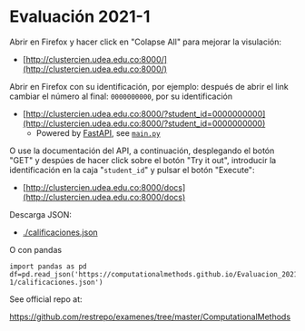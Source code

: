 # Evaluación 2021-1
Abrir en Firefox y hacer click en "Colapse All" para mejorar la visulación:
* [http://clustercien.udea.edu.co:8000/](http://clustercien.udea.edu.co:8000/)

Abrir en Firefox con su identificación, por ejemplo: después de abrir el link cambiar el número al final: `0000000000`, por su identificación
* [http://clustercien.udea.edu.co:8000/?student_id=0000000000](http://clustercien.udea.edu.co:8000/?student_id=0000000000)
  * Powered by [FastAPI](https://fastapi.tiangolo.com/), see [`main.py`](./main.py)

O use la documentación del API, a continuación, desplegando el botón "GET" y despúes de hacer click sobre el botón "Try it out", introducir la identificación en la caja "`student_id`" y pulsar el botón "Execute":
* [http://clustercien.udea.edu.co:8000/docs](http://clustercien.udea.edu.co:8000/docs)

Descarga JSON:
* [./calificaciones.json](https://computationalmethods.github.io/Evaluacion_2021-1/calificaciones.json)

O con pandas
```pyhon
import pandas as pd
df=pd.read_json('https://computationalmethods.github.io/Evaluacion_2021-1/calificaciones.json')
```

See official repo at:

https://github.com/restrepo/examenes/tree/master/ComputationalMethods

